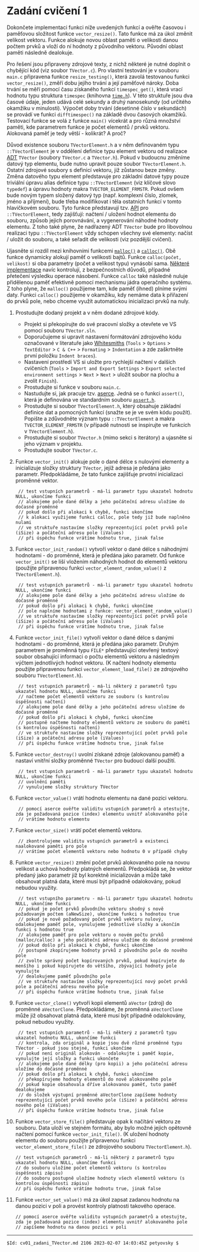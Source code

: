﻿# Zadání cvičení 1

Dokončete implementaci funkci níže uvedených funkcí a ověřte časovou i paměťovou složitost funkce `vector_resize()`. Tato funkce má za úkol změnit velikost vektoru.
Funkce alokuje novou oblast paměti o velikosti danou počtem prvků a vloží do ní hodnoty z původního vektoru. Původní oblast paměti následně dealokuje.

Pro řešení jsou připraveny zdrojové texty, z nichž některé je nutné doplnit o chybějící kód (viz soubor `TVector.c`).
Pro vlastní testování je v souboru `main.c` připravena funkce `resize_testing()`, která zavolá testovanou funkci `vector_resize()`, změří dobu jejího trvání a její paměťové nároky.
Doba trvání se měří pomocí času získaného funkcí `timespec_get()`, která vrací hodnotu typu struktura `timespec` (knihovna [`time.h`](https://en.cppreference.com/w/c/chrono)). V této struktuře jsou dva časové údaje, jeden udává celé sekundy a druhý nanosekundy (od určitého okamžiku v minulosti). Výpočet doby trvání (desetinné číslo v sekundách) se provádí ve funkci `difftimespec()` na základě dvou časových okamžiků.
Testovací funkce se volá z funkce `main()` vícekrát a pro různá množství paměti, kde parametrem funkce je počet elementů / prvků vektoru. Alokovaná paměť je tedy větší - kolikrát? A proč?

Důvod existence souboru `TVectorElement.h` a v něm definovaném typu `::TVectorElement` je v oddělení definice typu element vektoru od realizace [ADT](https://cs.wikipedia.org/wiki/Abstraktn%C3%AD_datov%C3%BD_typ) `TVector` (soubory `TVector.c` a `TVector.h`). Pokud v budoucnu změníme datový typ elementu, bude nutno upravit pouze soubor `TVectorElement.h`. Ostatní zdrojové soubory s definicí vektoru, již zůstanou beze změny. Změna datového typu element představuje pro základní datové typy pouze triviální úpravu alias definice typu `::TVectorElement` (viz klíčové slovo `typedef`) a úpravu hodnoty makra `TVECTOR_ELEMENT_FRMSTR`. Pokud ovšem bude novým typem složený datový typ (např. komplexní číslo, zlomek, jméno a příjmení), bude třeba modifikovat i těla ostatních funkcí v tomto hlavičkovém souboru. Tyto funkce představují tzv. [API](https://cs.wikipedia.org/wiki/API) pro `::TVectorElement`, tedy zajišťují: načtení / uložení hodnot elementu do souboru, způsob jejich porovnávání, a vygenerování náhodné hodnoty elementu. Z toho také plyne, že nadřazený ADT `TVector` bude pro libovolnou realizaci typu `::TVectorElement` vždy schopen všechny své elementy: načíst / uložit do souboru, a také seřadit dle velikosti (viz pozdější cvičení).

Ujasněte si rozdíl mezi knihovními funkcemi [`malloc()`](https://en.cppreference.com/w/c/memory/malloc) a [`calloc()`](https://en.cppreference.com/w/c/memory/calloc). Obě funkce dynamicky alokují paměť o velikosti bajtů. Funkce `calloc(počet, velikost)` si oba parametry (počet a velikost typu) vynásobí sama. [Některé implementace](http://locklessinc.com/articles/calloc/) navíc kontrolují, z bezpečnostních důvodů, případné přetečení výsledku operace násobení. Funkce `calloc` také následně nuluje přidělenou paměť efektivně pomocí mechanismu jádra operačního systému. Z toho plyne, že `malloc()` použijeme tam, kde paměť (ihned) plníme svými daty. Funkci `calloc()` použijeme v okamžiku, kdy nemáme data k přiřazení do prvků pole, nebo chceme využít automatickou inicializaci prvků na nuly.

1. Prostudujte dodaný projekt a v něm dodané zdrojové kódy.
   - Projekt si překopírujte do své pracovní složky a otevřete ve VS pomocí souboru `TVector.sln`.
   - Doporučujeme si upravit nastavení formátování zdrojového kódu označované v literatuře jako [Whitesmiths](https://en.wikipedia.org/wiki/Indentation_style#Whitesmiths_style) (`Tools` > `Options` > `TextEditor` > `C & C++` > `Formating` > `Indentation` a zde zaškrtněte první položku `Indent braces`).
   - Nastavení prostředí VS si uložte pro rychlejší načtení v dalších cvičeních (`Tools` > `Import and Export Settings` > `Export selected environment settings` > `Next` > `Next` > uložit soubor na plochu a zvolit `Finish`).
   - Prostudujte si funkce v souboru `main.c`.
   - Nastudujte si, jak pracuje tzv. [aserce](https://cs.wikipedia.org/wiki/Aserce). Jedná se o funkci `assert()`, která je definována ve standardním souboru [`assert.h`](https://en.wikipedia.org/wiki/Assert.h).
   - Prostudujte si soubor `TVectorElement.h`, který obsahuje základní definice dat a pomocných funkcí (snažte se je ve svém kódu použít). Popište a zdůvodněte význam typu `::TVectorElement` a makra `TVECTOR_ELEMENT_FRMSTR` (v případě nutnosti se inspirujte ve funkcích v `TVectorElement.h`).
   - Prostudujte si soubor `TVector.h` (mimo sekci s iterátory) a ujasněte si jeho význam v projektu.
   - Prostudujte soubor `TVector.c`.

2. Funkce `vector_init()` alokuje pole o dané délce s nulovými elementy a inicializuje složky struktury `TVector`, jejíž adresa je předána jako parametr. Předpokládáme, že tato funkce zajišťuje prvotní inicializaci proměnné vektor.

        // test vstupních parametrů - má-li parametr typu ukazatel hodnotu NULL, ukončíme funkci
        // alokujeme pole dané délky a jeho počáteční adresu uložíme do dočasné proměnné
        // pokud došlo při alokaci k chybě, funkci ukončíme
        // k alokaci využijeme funkci calloc, pole tedy již bude naplněno nulami
        // ve struktuře nastavíme složky reprezentující počet prvků pole (iSize) a počáteční adresu pole (iValues)
        // při úspěchu funkce vrátíme hodnotu true, jinak false

3. Funkce `vector_init_random()` vytvoří vektor o dané délce s náhodnými hodnotami - do proměnné, která je předána jako parametr.
 Od funkce `vector_init()` se liší vložením náhodných hodnot do elementů vektoru (použijte připravenou funkci `vector_element_random_value()` z `TVectorElement.h`).

        // test vstupních parametrů - má-li parametr typu ukazatel hodnotu NULL, ukončíme funkci
        // alokujeme pole dané délky a jeho počáteční adresu uložíme do dočasné proměnné
        // pokud došlo při alokaci k chybě, funkci ukončíme
        // pole naplníme hodnotami z funkce: vector_element_random_value()
        // ve struktuře nastavíme složky reprezentující počet prvků pole (iSize) a počáteční adresu pole (iValues)
        // při úspěchu funkce vrátíme hodnotu true, jinak false

4. Funkce `vector_init_file()` vytvoří vektor o dané délce s danými hodnotami - do proměnné, která je předána jako parametr. Druhým parametrem je proměnná typu `FILE*` představující otevřený textový soubor obsahující informaci o počtu elementů vektoru a následným výčtem jednotlivých hodnot vektoru. (K načtení hodnoty elementu použijte připravenou funkci `vector_element_load_file()` ze zdrojového souboru `TVectorElement.h`).

        // test vstupních parametrů - má-li některý z parametrů typu ukazatel hodnotu NULL, ukončíme funkci
        // načteme počet elementů vektoru ze souboru (s kontrolou úspěšnosti načtení)
        // alokujeme pole dané délky a jeho počáteční adresu uložíme do dočasné proměnné
        // pokud došlo při alokaci k chybě, funkci ukončíme
        // postupně načteme hodnoty elementů vektoru ze souboru do paměti (s kontrolou úspěšnosti načtení)
        // ve struktuře nastavíme složky reprezentující počet prvků pole (iSize) a počáteční adresu pole (iValues)
        // při úspěchu funkce vrátíme hodnotu true, jinak false

5. Funkce `vector_destroy()` uvolní získané zdroje (alokovanou paměť) a nastaví vnitřní složky proměnné `TVector` pro budoucí další použití.

        // test vstupních parametrů - má-li parametr typu ukazatel hodnotu NULL, ukončíme funkci
        // uvolnění paměti
        // vynulujeme složky struktury TVector

6. Funkce `vector_value()` vrátí hodnotu elementu na dané pozici vektoru.

        // pomocí aserce ověřte validitu vstupních parametrů a otestujte, zda je požadovaná pozice (index) elementu uvnitř alokovaného pole
        // vrátíme hodnotu elementu

7. Funkce `vector_size()` vrátí počet elementů vektoru.

        // zkontrolujeme validitu vstupních parametrů a existenci naalokované paměti pro pole
        // vrátíme počet elementů vektoru nebo hodnotu 0 v případě chyby

8. Funkce `vector_resize()` změní počet prvků alokovaného pole na novou velikost a uchová hodnoty platných elementů. Předpokládá se, že vektor předaný jako parametr již byl korektně inicializován a může také obsahovat platná data, které musí být případně odalokovány, pokud nebudou využity.

        // test vstupního parametru - má-li parametr typu ukazatel hodnotu NULL, ukončíme funkci
        // pokud je počet prvků původního vektoru shodný s nově požadovaným počtem (aNewSize), ukončíme funkci s hodnotou true
        // pokud je nově požadovaný počet prvků vektoru nulový, odalokujeme paměť pole, vynulujeme jednotlivé složky a ukončím funkci s hodnotou true
        // alokujeme paměť pro pole vektoru o novém počtu prvků (malloc/calloc) a jeho počáteční adresu uložíme do dočasné proměnné
        // pokud došlo při alokaci k chybě, funkci ukončíme
        // postupně zkopírujeme hodnoty prvků z původního pole do nového pole 
        // zvolte správný počet kopírovaných prvků, pokud kopírujete do menšího i pokud kopírujete do většího, zbývající hodnoty pole vynulujte
        // dealokujeme paměť původního pole
        // ve struktuře nastavíme složky reprezentující nový počet prvků pole a počáteční adresu nového pole
        // při úspěchu funkce vrátíme hodnotu true, jinak false

9. Funkce `vector_clone()` vytvoří kopii elementů `aVector` (zdroj) do proměnné `aVectorClone`. Předpokládáme, že proměnná `aVectorClone` může již obsahovat platná data, které musí být případně odalokovány, pokud nebudou využity.

        // test vstupních parametrů - má-li některý z parametrů typu ukazatel hodnotu NULL, ukončíme funkci
        // kontrola, zda originál a kopie jsou dvě různé proměnné typu TVector - pokud jsou stejné, funkci ukončíme
        // pokud není originál alokován - odalokujte i paměť kopie, vynulujte její složky a funkci ukončete
        // alokujeme pole dané délky (pro kopii) a jeho počáteční adresu uložíme do dočasné proměnné
        // pokud došlo při alokaci k chybě, funkci ukončíme
        // překopírujeme hodnoty elementů do nově alokovaného pole
        // pokud kopie obsahovala dříve alokovanou paměť, tuto paměť dealokujeme
        // do složek výstupní proměnné aVectorClone zapíšeme hodnoty reprezentující počet prvků nového pole (iSize) a počáteční adresu nového pole (iValues)
        // při úspěchu funkce vrátíme hodnotu true, jinak false

10. Funkce `vector_store_file()` představuje opak k načítání vektoru ze souboru. Data uloží ve stejném formátu, aby bylo možné jejich opětovně načtení pomocí funkce `vector_init_file()`. (K uložení hodnoty elementu do souboru použijte připravenou funkci `vector_element_store_file()` ze zdrojového souboru `TVectorElement.h`).

        // test vstupních parametrů - má-li některý z parametrů typu ukazatel hodnotu NULL, ukončíme funkci
        // do souboru uložíme počet elementů vektoru (s kontrolou úspěšnosti zápisu)
        // do souboru postupně uložíme hodnoty všech elementů vektoru (s kontrolou úspěšnosti zápisu)
        // při úspěchu funkce vrátíme hodnotu true, jinak false

11. Funkce `vector_set_value()` má za úkol zapsat zadanou hodnotu na danou pozici v poli a provést kontroly platnosti takového operace.

        // pomocí aserce ověřte validitu vstupních parametrů a otestujte, zda je požadovaná pozice (index) elementu uvnitř alokovaného pole
        // zapíšeme hodnotu na danou pozici v poli


---
`$Id: cv01_zadani_TVector.md 2106 2023-02-07 14:03:45Z petyovsky $`
